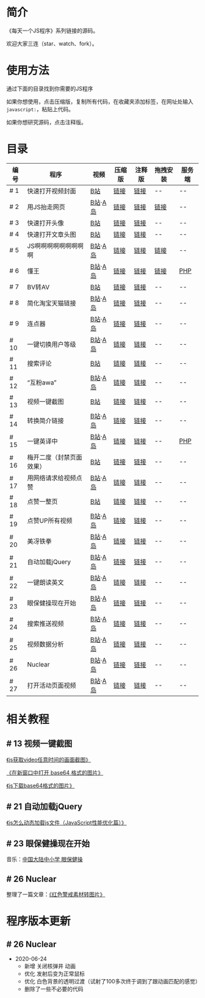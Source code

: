 # 简介

《每天一个JS程序》系列链接的源码。

欢迎大家三连（star、watch、fork）。

# 使用方法

通过下面的目录找到你需要的JS程序

如果你想使用，点击压缩版，复制所有代码，在收藏夹添加标签，在网址处输入`javascript:`，粘贴上代码。

如果你想研究源码，点击注释版。

# 目录

编号 | 程序 | 视频 | 压缩版 | 注释版 | 拖拽安装 | 服务端
-|-|-|-|-|-|-
\# 1 | 快速打开视频封面 | [B站](https://www.bilibili.com/video/BV1kK4y1x7Vw) | [链接](./code/js-1.min.js) | [链接](./code/js-1.js) | -- | --
\# 2 | 用JS抬走网页 | [B站](https://www.bilibili.com/video/BV1Mf4y1m7ff)·[A岛](https://www.acfun.cn/v/ac15850689) | [链接](./code/js-2.min.js) | [链接](./code/js-2.js) | [链接](https://imba97.cn/archives/628) | --
\# 3 | 快速打开头像 | [B站](https://www.bilibili.com/video/BV1j54y1Q7jq) | [链接](./code/js-3.min.js) | [链接](./code/js-3.js) | -- | --
\# 4 | 快速打开文章头图 | [B站](https://www.bilibili.com/video/BV1wg4y1q7EX) | [链接](./code/js-4.min.js) | [链接](./code/js-4.js) | -- | --
\# 5 | JS啊啊啊啊啊啊啊啊啊 | [B站](https://www.bilibili.com/video/BV1Mt4y1y7Hu)·[A岛](https://www.acfun.cn/v/ac15885114) | [链接](./code/js-5.min.js) | [链接](./code/js-5.js) | [链接](https://imba97.cn/archives/629) | --
\# 6 | 懂王 | [B站](https://www.bilibili.com/video/BV1jt4y1y7zs)·[A岛](https://www.acfun.cn/v/ac15927872) | [链接](./code/js-6.min.js) | [链接](./code/js-6.js) | [链接](https://imba97.cn/archives/632) | [PHP](./code/js-6.server.php)
\# 7 | BV转AV | [B站](https://www.bilibili.com/video/BV1sv411677s) | [链接](./code/js-7.min.js) | [链接](./code/js-7.js) | -- | --
\# 8 | 简化淘宝天猫链接 | [B站](https://www.bilibili.com/video/BV1qg4y1i7DN)·[A岛](https://www.acfun.cn/v/ac16031054) | [链接](./code/js-8.min.js) | [链接](./code/js-8.js) | -- | --
\# 9 | 连点器 | [B站](https://www.bilibili.com/video/BV1Rg4y1i7Bb)·[A岛](https://www.acfun.cn/v/ac16039378) | [链接](./code/js-9.min.js) | [链接](./code/js-9.js) | -- | --
\# 10 | 一键切换用户等级 | [B站](https://www.bilibili.com/video/BV14z411i7KJ)·[A岛](https://www.acfun.cn/v/ac16052004) | [链接](./code/js-10.min.js) | [链接](./code/js-10.js) | -- | --
\# 11 | 搜索评论 | [B站](https://www.bilibili.com/video/BV1kK4y1x7Q4) | [链接](./code/js-11.min.js) | [链接](./code/js-11.js) | -- | --
\# 12 | “互粉awa” | [B站](https://www.bilibili.com/video/BV1oi4y1s7Ut)·[A岛](https://www.acfun.cn/v/ac16088890) | [链接](./code/js-12.min.js) | [链接](./code/js-12.js) | -- | --
\# 13 | 视频一键截图 | [B站](https://www.bilibili.com/video/BV1xz4y197jc) | [链接](./code/js-13.min.js) | [链接](./code/js-13.js) | -- | --
\# 14 | 转换简介链接 | [B站](https://www.bilibili.com/video/BV1m5411p7kd)·[A岛](https://www.acfun.cn/v/ac16130447) | [链接](./code/js-14.min.js) | [链接](./code/js-14.js) | -- | --
\# 15 | 一键英译中 | [B站](https://www.bilibili.com/video/BV1Zt4y1C71S)·[A岛](https://www.acfun.cn/v/ac16152033) | [链接](./code/js-15.min.js) | [链接](./code/js-15.js) | -- | [PHP](./code/js-15.server.php)
\# 16 | 梅开二度（封禁页面效果） | [B站](https://www.bilibili.com/video/BV1Hi4y1G782) | [链接](./code/js-16.min.js) | [链接](./code/js-16.js) | -- | --
\# 17 | 用网络请求给视频点赞 | [B站](https://www.bilibili.com/video/BV11z4y1Q7uw)·[A岛](https://www.acfun.cn/v/ac16181286) | [链接](./code/js-17.min.js) | [链接](./code/js-17.js) | -- | --
\# 18 | 点赞一整页 | [B站](https://www.bilibili.com/video/BV1k5411W7wE) | [链接](./code/js-18.min.js) | [链接](./code/js-18.js) | -- | --
\# 19 | 点赞UP所有视频 | [B站](https://www.bilibili.com/video/BV1k5411W7wE)·[A岛](https://www.acfun.cn/v/ac16222630) | [链接](./code/js-19.min.js) | [链接](./code/js-19.js) | -- | --
\# 20 | 美冴铁拳 | [B站](https://www.bilibili.com/video/BV185411W7rt)·[A岛](https://www.acfun.cn/v/ac16237933) | [链接](./code/js-20.min.js) | [链接](./code/js-20.js) |  -- | --
\# 21 | 自动加载jQuery | [B站](https://www.bilibili.com/video/BV1R54y1B7R1)·[A岛](https://www.acfun.cn/v/ac16265093) | [链接](./code/js-21.min.js) | [链接](./code/js-21.js) |  -- | --
\# 22 | 一键朗读英文 | [B站](https://www.bilibili.com/video/BV1h5411W7ka)·[A岛](https://www.acfun.cn/v/ac16277144) | [链接](./code/js-22.min.js) | [链接](./code/js-22.js) |  -- | --
\# 23 | 眼保健操现在开始 | [B站](https://www.bilibili.com/video/BV1cv411B7UE)·[A岛](https://www.acfun.cn/v/ac16297118) | [链接](./code/js-23.min.js) | [链接](./code/js-23.js) |  -- | --
\# 24 | 搜索推送视频 | [B站](https://www.bilibili.com/video/BV1f54y1B7Uf)·[A岛](https://www.acfun.cn/v/ac16313528) | [链接](./code/js-24.min.js) | [链接](./code/js-24.js) |  -- | --
\# 25 | 视频数据分析 | [B站](https://www.bilibili.com/video/BV1wg4y1v7SC)·[A岛](https://www.acfun.cn/v/ac16332206) | [链接](./code/js-25.min.js) | [链接](./code/js-25.js) |  -- | --
\# 26 | Nuclear | [B站](https://www.bilibili.com/video/BV1wg4y1v7SC)·[A岛](https://www.acfun.cn/v/ac16353212) | [链接](./code/js-26.min.js) | [链接](./code/js-26.js) |  -- | --
\# 27 | 打开活动页面视频 | [B站](https://www.bilibili.com/video/BV1s54y1B7ND)·[A岛](https://www.acfun.cn/v/ac16365162) | [链接](./code/js-27.min.js) | [链接](./code/js-27.js) |  -- | --

# 相关教程

## \# 13 视频一键截图

[《js获取video任意时间的画面截图》](https://blog.csdn.net/bluelotos893/article/details/89191535)

[《在新窗口中打开 base64 格式的图片》](https://blog.csdn.net/qq_34626003/article/details/88243824)

[《js下载base64格式的图片》](https://www.cnblogs.com/MR-cui/p/9996548.html)

## \# 21 自动加载jQuery

[《js怎么动态加载js文件（JavaScript性能优化篇）》](https://www.cnblogs.com/telwanggs/p/11045773.html)

## \# 23 眼保健操现在开始

音乐：[中国大陆中小学 眼保健操](https://y.qq.com/n/yqq/song/002wC92N2plR8i.html)

## \# 26 Nuclear

整理了一篇文章：[《红色警戒素材转图片》](https://imba97.cn/archives/651)

# 程序版本更新

## \# 26 Nuclear

- 2020-06-24
  - 新增 关闭核弹井 动画
  - 优化 发射后变为正常鼠标
  - 优化 白色背景的透明过渡（试射了100多次终于调到了跟动画匹配的感觉）
  - 删除了一些不必要的代码